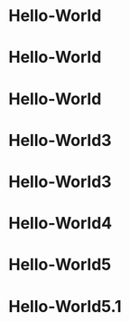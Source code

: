 # Hello-World
# Hello-World
# Hello-World
# Hello-World3
# Hello-World3
# Hello-World4
# Hello-World5
# Hello-World5.1
